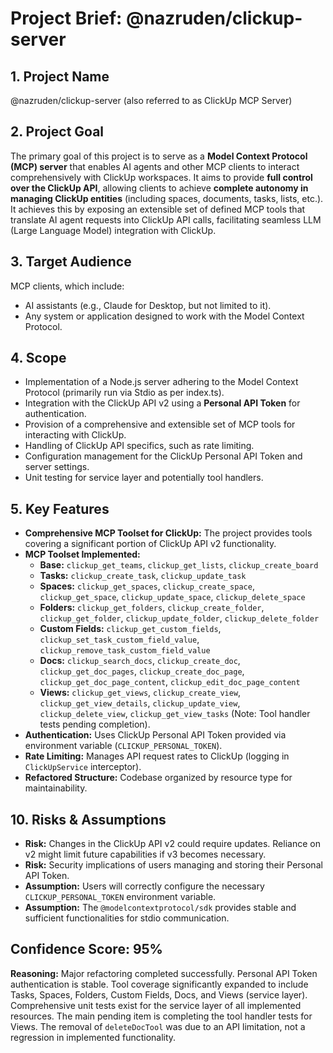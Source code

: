 # Project Brief: @nazruden/clickup-server

## 1. Project Name

@nazruden/clickup-server (also referred to as ClickUp MCP Server)

## 2. Project Goal

The primary goal of this project is to serve as a **Model Context Protocol (MCP) server** that enables AI agents and other MCP clients to interact comprehensively with ClickUp workspaces. It aims to provide **full control over the ClickUp API**, allowing clients to achieve **complete autonomy in managing ClickUp entities** (including spaces, documents, tasks, lists, etc.). It achieves this by exposing an extensible set of defined MCP tools that translate AI agent requests into ClickUp API calls, facilitating seamless LLM (Large Language Model) integration with ClickUp.

## 3. Target Audience

MCP clients, which include:

- AI assistants (e.g., Claude for Desktop, but not limited to it).
- Any system or application designed to work with the Model Context Protocol.

## 4. Scope

- Implementation of a Node.js server adhering to the Model Context Protocol (primarily run via Stdio as per index.ts).
- Integration with the ClickUp API v2 using a **Personal API Token** for authentication.
- Provision of a comprehensive and extensible set of MCP tools for interacting with ClickUp.
- Handling of ClickUp API specifics, such as rate limiting.
- Configuration management for the ClickUp Personal API Token and server settings.
- Unit testing for service layer and potentially tool handlers.

## 5. Key Features

- **Comprehensive MCP Toolset for ClickUp:** The project provides tools covering a significant portion of ClickUp API v2 functionality.
- **MCP Toolset Implemented:**
  - **Base:** `clickup_get_teams`, `clickup_get_lists`, `clickup_create_board`
  - **Tasks:** `clickup_create_task`, `clickup_update_task`
  - **Spaces:** `clickup_get_spaces`, `clickup_create_space`, `clickup_get_space`, `clickup_update_space`, `clickup_delete_space`
  - **Folders:** `clickup_get_folders`, `clickup_create_folder`, `clickup_get_folder`, `clickup_update_folder`, `clickup_delete_folder`
  - **Custom Fields:** `clickup_get_custom_fields`, `clickup_set_task_custom_field_value`, `clickup_remove_task_custom_field_value`
  - **Docs:** `clickup_search_docs`, `clickup_create_doc`, `clickup_get_doc_pages`, `clickup_create_doc_page`, `clickup_get_doc_page_content`, `clickup_edit_doc_page_content`
  - **Views:** `clickup_get_views`, `clickup_create_view`, `clickup_get_view_details`, `clickup_update_view`, `clickup_delete_view`, `clickup_get_view_tasks` (Note: Tool handler tests pending completion).
- **Authentication:** Uses ClickUp Personal API Token provided via environment variable (`CLICKUP_PERSONAL_TOKEN`).
- **Rate Limiting:** Manages API request rates to ClickUp (logging in `ClickUpService` interceptor).
- **Refactored Structure:** Codebase organized by resource type for maintainability.

## 10. Risks & Assumptions

- **Risk:** Changes in the ClickUp API v2 could require updates. Reliance on v2 might limit future capabilities if v3 becomes necessary.
- **Risk:** Security implications of users managing and storing their Personal API Token.
- **Assumption:** Users will correctly configure the necessary `CLICKUP_PERSONAL_TOKEN` environment variable.
- **Assumption:** The `@modelcontextprotocol/sdk` provides stable and sufficient functionalities for stdio communication.

## Confidence Score: 95%

**Reasoning:** Major refactoring completed successfully. Personal API Token authentication is stable. Tool coverage significantly expanded to include Tasks, Spaces, Folders, Custom Fields, Docs, and Views (service layer). Comprehensive unit tests exist for the service layer of all implemented resources. The main pending item is completing the tool handler tests for Views. The removal of `deleteDocTool` was due to an API limitation, not a regression in implemented functionality.
